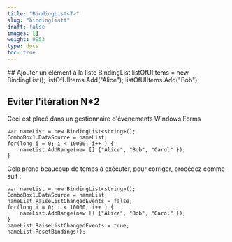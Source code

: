 ```yaml
---
title: "BindingList<T>"
slug: "bindinglistt"
draft: false
images: []
weight: 9953
type: docs
toc: true
---
```


## Ajouter un élément à la liste
    BindingList<string> listOfUIItems = new BindingList<string>();
    listOfUIItems.Add("Alice");
    listOfUIItems.Add("Bob");
    
    
    

## Eviter l'itération N*2
Ceci est placé dans un gestionnaire d'événements Windows Forms

    var nameList = new BindingList<string>();
    ComboBox1.DataSource = nameList;
    for(long i = 0; i < 10000; i++ ) {
        nameList.AddRange(new [] {"Alice", "Bob", "Carol" });
    } 

Cela prend beaucoup de temps à exécuter, pour corriger, procédez comme suit :

    var nameList = new BindingList<string>();
    ComboBox1.DataSource = nameList;
    nameList.RaiseListChangedEvents = false;
    for(long i = 0; i < 10000; i++ ) {
        nameList.AddRange(new [] {"Alice", "Bob", "Carol" });
    } 
    nameList.RaiseListChangedEvents = true;
    nameList.ResetBindings();


